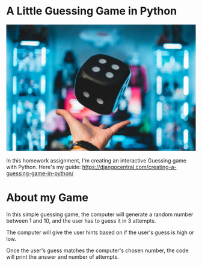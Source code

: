 # A Little Guessing Game in Python

![](img/die.jpg)

In this homework assignment, I'm creating an interactive Guessing game with Python. 
Here's my guide: https://djangocentral.com/creating-a-guessing-game-in-python/

# About my Game
In this simple guessing game, the computer will generate a random number between 1 and 10, and the user has to guess it in 3 attempts. 

The computer will give the user hints based on if the user's guess is high or low. 

Once the user's guess matches the computer's chosen number, the code will print the answer and number of attempts. 
